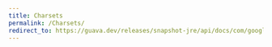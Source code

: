 ```yaml
---
title: Charsets
permalink: /Charsets/
redirect_to: https://guava.dev/releases/snapshot-jre/api/docs/com/google/common/base/Charsets.html
---
```

